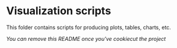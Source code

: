 # Visualization scripts
This folder contains scripts for producing plots, tables, charts, etc.

*You can remove this README once you've cookiecut the project*
